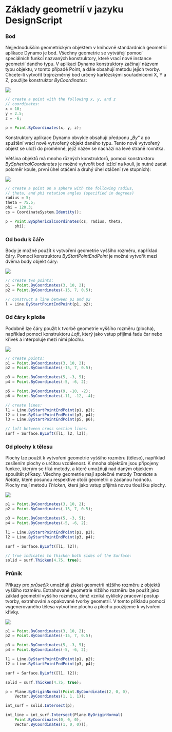 # Základy geometrií v jazyku DesignScript

### Bod

Nejjednodušším geometrickým objektem v knihovně standardních geometrií aplikace Dynamo je bod. Všechny geometrie se vytvářejí pomocí speciálních funkcí nazvaných konstruktory, které vrací nové instance geometrií daného typu. V aplikaci Dynamo konstruktory začínají názvem typu objektu, v tomto případě Point, a dále obsahují metodu jejich tvorby. Chcete-li vytvořit trojrozměrný bod určený kartézskými souřadnicemi X, Y a Z, použijte konstruktor _ByCoordinates_:

![](../images/8-2/1/GeometryBasics\_01.png)

```js
// create a point with the following x, y, and z
// coordinates:
x = 10;
y = 2.5;
z = -6;

p = Point.ByCoordinates(x, y, z);
```

Konstruktory aplikace Dynamo obvykle obsahují předponu „_By_“ a po spuštění vrací nově vytvořený objekt daného typu. Tento nově vytvořený objekt se uloží do proměnné, jejíž název se nachází na levé straně rovnítka.

Většina objektů má mnoho různých konstruktorů, pomocí konstruktoru _BySphericalCoordinates_ je možné vytvořit bod ležící na kouli, je nutné zadat poloměr koule, první úhel otáčení a druhý úhel otáčení (ve stupních):

![](../images/8-2/1/GeometryBasics\_02.png)

```js
// create a point on a sphere with the following radius,
// theta, and phi rotation angles (specified in degrees)
radius = 5;
theta = 75.5;
phi = 120.3;
cs = CoordinateSystem.Identity();

p = Point.BySphericalCoordinates(cs, radius, theta,
    phi);
```

### Od bodu k čáře

Body je možné použít k vytvoření geometrie vyššího rozměru, například čáry. Pomocí konstruktoru _ByStartPointEndPoint_ je možné vytvořit mezi dvěma body objekt čáry:

![](../images/8-2/1/GeometryBasics\_03.png)

```js
// create two points:
p1 = Point.ByCoordinates(3, 10, 2);
p2 = Point.ByCoordinates(-15, 7, 0.5);

// construct a line between p1 and p2
l = Line.ByStartPointEndPoint(p1, p2);
```

### Od čáry k ploše

Podobně lze čáry použít k tvorbě geometrie vyššího rozměru (plocha), například pomocí konstruktoru _Loft_, který jako vstup přijímá řadu čar nebo křivek a interpoluje mezi nimi plochu.

![](../images/8-2/1/GeometryBasics\_04.png)

```js
// create points:
p1 = Point.ByCoordinates(3, 10, 2);
p2 = Point.ByCoordinates(-15, 7, 0.5);

p3 = Point.ByCoordinates(5, -3, 5);
p4 = Point.ByCoordinates(-5, -6, 2);

p5 = Point.ByCoordinates(9, -10, -2);
p6 = Point.ByCoordinates(-11, -12, -4);

// create lines:
l1 = Line.ByStartPointEndPoint(p1, p2);
l2 = Line.ByStartPointEndPoint(p3, p4);
l3 = Line.ByStartPointEndPoint(p5, p6);

// loft between cross section lines:
surf = Surface.ByLoft([l1, l2, l3]);
```

### Od plochy k tělesu

Plochy lze použít k vytvoření geometrie vyššího rozměru (těleso), například zesílením plochy o určitou vzdálenost. K mnoha objektům jsou připojeny funkce, kterým se říká metody, a které umožňují nad daným objektem spouštět příkazy. Všechny geometrie mají společné metody _Translate_ a _Rotate_, které posunou respektive otočí geometrii o zadanou hodnotu. Plochy mají metodu _Thicken_, která jako vstup přijímá novou tloušťku plochy.

![](../images/8-2/1/GeometryBasics\_05.png)

```js
p1 = Point.ByCoordinates(3, 10, 2);
p2 = Point.ByCoordinates(-15, 7, 0.5);

p3 = Point.ByCoordinates(5, -3, 5);
p4 = Point.ByCoordinates(-5, -6, 2);

l1 = Line.ByStartPointEndPoint(p1, p2);
l2 = Line.ByStartPointEndPoint(p3, p4);

surf = Surface.ByLoft([l1, l2]);

// true indicates to thicken both sides of the Surface:
solid = surf.Thicken(4.75, true);
```

### Průnik

Příkazy pro _průsečík_ umožňují získat geometrii nižšího rozměru z objektů vyššího rozměru. Extrahované geometrie nižšího rozměru lze použít jako základ geometrií vyššího rozměru, čímž vzniká cyklický pracovní postup tvorby, extrahování a opakované tvorby geometrií. V tomto příkladu pomocí vygenerovaného tělesa vytvoříme plochu a plochu použijeme k vytvoření křivky.

![](../images/8-2/1/GeometryBasics\_06.png)

```js
p1 = Point.ByCoordinates(3, 10, 2);
p2 = Point.ByCoordinates(-15, 7, 0.5);

p3 = Point.ByCoordinates(5, -3, 5);
p4 = Point.ByCoordinates(-5, -6, 2);

l1 = Line.ByStartPointEndPoint(p1, p2);
l2 = Line.ByStartPointEndPoint(p3, p4);

surf = Surface.ByLoft([l1, l2]);

solid = surf.Thicken(4.75, true);

p = Plane.ByOriginNormal(Point.ByCoordinates(2, 0, 0),
    Vector.ByCoordinates(1, 1, 1));

int_surf = solid.Intersect(p);

int_line = int_surf.Intersect(Plane.ByOriginNormal(
    Point.ByCoordinates(0, 0, 0),
    Vector.ByCoordinates(1, 0, 0)));
```
